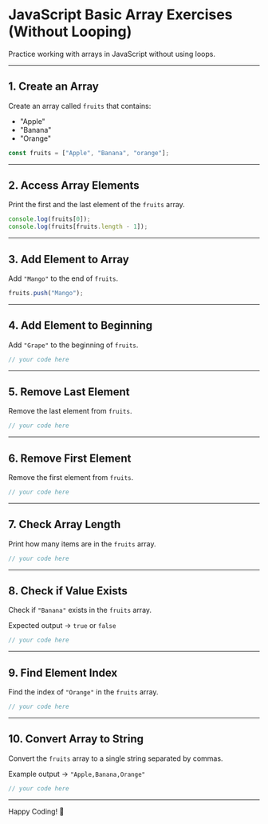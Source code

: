 # JavaScript Basic Array Exercises (Without Looping)

Practice working with arrays in JavaScript without using loops.

---

## 1. Create an Array

Create an array called `fruits` that contains:

- "Apple"
- "Banana"
- "Orange"

```javascript
const fruits = ["Apple", "Banana", "orange"];
```

---

## 2. Access Array Elements

Print the first and the last element of the `fruits` array.

```javascript
console.log(fruits[0]);
console.log(fruits[fruits.length - 1]);
```

---

## 3. Add Element to Array

Add `"Mango"` to the end of `fruits`.

```javascript
fruits.push("Mango");
```

---

## 4. Add Element to Beginning

Add `"Grape"` to the beginning of `fruits`.

```javascript
// your code here
```

---

## 5. Remove Last Element

Remove the last element from `fruits`.

```javascript
// your code here
```

---

## 6. Remove First Element

Remove the first element from `fruits`.

```javascript
// your code here
```

---

## 7. Check Array Length

Print how many items are in the `fruits` array.

```javascript
// your code here
```

---

## 8. Check if Value Exists

Check if `"Banana"` exists in the `fruits` array.

Expected output → `true` or `false`

```javascript
// your code here
```

---

## 9. Find Element Index

Find the index of `"Orange"` in the `fruits` array.

```javascript
// your code here
```

---

## 10. Convert Array to String

Convert the `fruits` array to a single string separated by commas.

Example output → `"Apple,Banana,Orange"`

```javascript
// your code here
```

---

Happy Coding! 🚀
